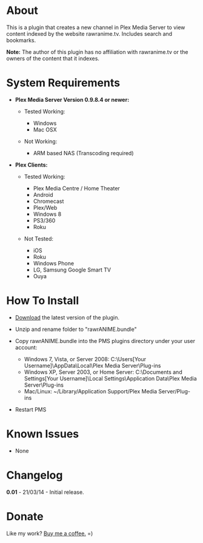 About
=====

This is a plugin that creates a new channel in Plex Media Server to view content indexed by the website rawranime.tv.  Includes search and bookmarks.

**Note:** The author of this plugin has no affiliation with rawranime.tv or the owners of the content that it indexes.

System Requirements
===================

- **Plex Media Server Version 0.9.8.4 or newer:**
	
	- Tested Working:
		- Windows
		- Mac OSX
		
	- Not Working:
		- ARM based NAS (Transcoding required)

- **Plex Clients:**

	- Tested Working:
		- Plex Media Centre / Home Theater
		- Android
		- Chromecast
		- Plex/Web
		- Windows 8
		- PS3/360
		- Roku
		
	- Not Tested:
		- iOS
		- Roku
		- Windows Phone
		- LG, Samsung Google Smart TV
		- Ouya

How To Install
==============

- [Download](https://github.com/TehCrucible/rawrANIME.bundle/archive/master.zip) the latest version of the plugin.

- Unzip and rename folder to "rawrANIME.bundle"

- Copy rawrANIME.bundle into the PMS plugins directory under your user account:
	- Windows 7, Vista, or Server 2008: C:\Users[Your Username]\AppData\Local\Plex Media Server\Plug-ins
	- Windows XP, Server 2003, or Home Server: C:\Documents and Settings[Your Username]\Local Settings\Application Data\Plex Media Server\Plug-ins
	- Mac/Linux: ~/Library/Application Support/Plex Media Server/Plug-ins

- Restart PMS

Known Issues
============

- None


Changelog
=========

**0.01** - 21/03/14 - Initial release.

Donate
======

Like my work?  [Buy me a coffee.](https://www.paypal.com/cgi-bin/webscr?cmd=_s-xclick&hosted_button_id=JUV2JAVFXY86Q)  =)